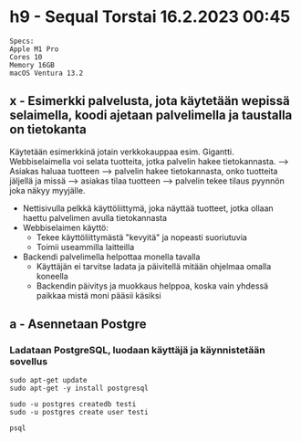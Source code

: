 # h9 - Sequal Torstai 16.2.2023 00:45 

    Specs:
    Apple M1 Pro
    Cores 10
    Memory 16GB
    macOS Ventura 13.2

## x - Esimerkki palvelusta, jota käytetään wepissä selaimella, koodi ajetaan palvelimella ja taustalla on tietokanta

Käytetään esimerkkinä jotain verkkokauppaa esim. Gigantti. Webbiselaimella voi selata tuotteita, jotka palvelin hakee tietokannasta. 
--> Asiakas haluaa tuotteen --> palvelin hakee tietokannasta, onko tuotteita jäljellä ja missä --> asiakas tilaa tuotteen --> palvelin tekee tilaus pyynnön joka näkyy myyjälle.

-   Nettisivulla pelkkä käyttöliittymä, joka näyttää tuotteet, jotka ollaan haettu palvelimen avulla tietokannasta
-   Webbiselaimen käyttö: 
    - Tekee käyttöliittymästä "kevyitä" ja nopeasti suoriutuvia
    - Toimii useammilla laitteilla
- Backendi palvelimella helpottaa monella tavalla
    - Käyttäjän ei tarvitse ladata ja päivitellä mitään ohjelmaa omalla koneella
    - Backendin päivitys ja muokkaus helppoa, koska vain yhdessä paikkaa mistä moni pääsii käsiksi


## a - Asennetaan Postgre

### Ladataan PostgreSQL, luodaan käyttäjä ja käynnistetään sovellus

    sudo apt-get update
    sudo apt-get -y install postgresql

    sudo -u postgres createdb testi
    sudo -u postgres create user testi

    psql

